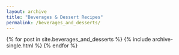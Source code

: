 ```yaml
---
layout: archive
title: "Beverages & Dessert Recipes"
permalink: /beverages_and_desserts/
---
```


{% for post in site.beverages_and_desserts %}
  {% include archive-single.html %}
{% endfor %}
